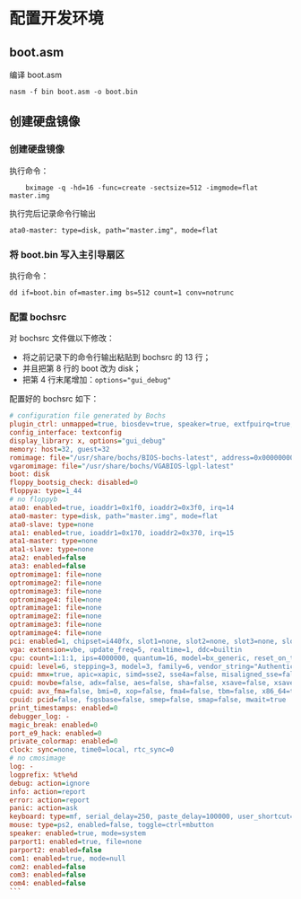 # 配置开发环境

## boot.asm

编译 boot.asm

    nasm -f bin boot.asm -o boot.bin

## 创建硬盘镜像

### 创建硬盘镜像

执行命令：
```
    bximage -q -hd=16 -func=create -sectsize=512 -imgmode=flat master.img
```

执行完后记录命令行输出

    ata0-master: type=disk, path="master.img", mode=flat

### 将 boot.bin 写入主引导扇区

执行命令：

    dd if=boot.bin of=master.img bs=512 count=1 conv=notrunc

### 配置 bochsrc

对 bochsrc 文件做以下修改：

- 将之前记录下的命令行输出粘贴到 bochsrc 的 13 行；
- 并且把第 8 行的 boot 改为 disk；
- 把第 4 行末尾增加：`options="gui_debug"`


配置好的 bochsrc 如下：


````ini
# configuration file generated by Bochs
plugin_ctrl: unmapped=true, biosdev=true, speaker=true, extfpuirq=true, parallel=true, serial=true, iodebug=true, pcidev=false, usb_uhci=false
config_interface: textconfig
display_library: x, options="gui_debug"
memory: host=32, guest=32
romimage: file="/usr/share/bochs/BIOS-bochs-latest", address=0x00000000, options=none
vgaromimage: file="/usr/share/bochs/VGABIOS-lgpl-latest"
boot: disk
floppy_bootsig_check: disabled=0
floppya: type=1_44
# no floppyb
ata0: enabled=true, ioaddr1=0x1f0, ioaddr2=0x3f0, irq=14
ata0-master: type=disk, path="master.img", mode=flat
ata0-slave: type=none
ata1: enabled=true, ioaddr1=0x170, ioaddr2=0x370, irq=15
ata1-master: type=none
ata1-slave: type=none
ata2: enabled=false
ata3: enabled=false
optromimage1: file=none
optromimage2: file=none
optromimage3: file=none
optromimage4: file=none
optramimage1: file=none
optramimage2: file=none
optramimage3: file=none
optramimage4: file=none
pci: enabled=1, chipset=i440fx, slot1=none, slot2=none, slot3=none, slot4=none, slot5=none
vga: extension=vbe, update_freq=5, realtime=1, ddc=builtin
cpu: count=1:1:1, ips=4000000, quantum=16, model=bx_generic, reset_on_triple_fault=1, cpuid_limit_winnt=0, ignore_bad_msrs=1, mwait_is_nop=0
cpuid: level=6, stepping=3, model=3, family=6, vendor_string="AuthenticAMD", brand_string="AMD Athlon(tm) processor"
cpuid: mmx=true, apic=xapic, simd=sse2, sse4a=false, misaligned_sse=false, sep=true
cpuid: movbe=false, adx=false, aes=false, sha=false, xsave=false, xsaveopt=false, avx_f16c=false
cpuid: avx_fma=false, bmi=0, xop=false, fma4=false, tbm=false, x86_64=true, 1g_pages=false
cpuid: pcid=false, fsgsbase=false, smep=false, smap=false, mwait=true
print_timestamps: enabled=0
debugger_log: -
magic_break: enabled=0
port_e9_hack: enabled=0
private_colormap: enabled=0
clock: sync=none, time0=local, rtc_sync=0
# no cmosimage
log: -
logprefix: %t%e%d
debug: action=ignore
info: action=report
error: action=report
panic: action=ask
keyboard: type=mf, serial_delay=250, paste_delay=100000, user_shortcut=none
mouse: type=ps2, enabled=false, toggle=ctrl+mbutton
speaker: enabled=true, mode=system
parport1: enabled=true, file=none
parport2: enabled=false
com1: enabled=true, mode=null
com2: enabled=false
com3: enabled=false
com4: enabled=false
```